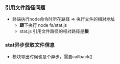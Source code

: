 ### 引用文件路径问题
- 终端执行node命令时所在路径 => 执行文件的相对地址
    + **跟**下执行 node fs/stat.js
    + stat.js 引用文件路径的相对路径是**根**

### stat异步获取文件信息
- 模块导出时候也是个异步，需要callback()
